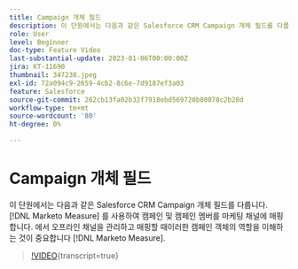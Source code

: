 ```yaml
---
title: Campaign 개체 필드
description: 이 단원에서는 다음과 같은 Salesforce CRM Campaign 개체 필드를 다룹니다. [!DNL Marketo Measure] 를 사용하여 캠페인 및 캠페인 멤버를 마케팅 채널에 매핑합니다. 에서 오프라인 채널을 관리하고 매핑할 때이러한 캠페인 객체의 역할을 이해하는 것이 중요합니다 [!DNL Marketo Measure].
role: User
level: Beginner
doc-type: Feature Video
last-substantial-update: 2023-01-06T00:00:00Z
jira: KT-11690
thumbnail: 347238.jpeg
exl-id: 72a094c9-2659-4cb2-8c6e-7d9187ef3a03
feature: Salesforce
source-git-commit: 262cb13fa02b32f7918ebd569720b80078c2b28d
workflow-type: tm+mt
source-wordcount: '80'
ht-degree: 0%

---
```


# Campaign 개체 필드

이 단원에서는 다음과 같은 Salesforce CRM Campaign 개체 필드를 다룹니다. [!DNL Marketo Measure] 를 사용하여 캠페인 및 캠페인 멤버를 마케팅 채널에 매핑합니다. 에서 오프라인 채널을 관리하고 매핑할 때이러한 캠페인 객체의 역할을 이해하는 것이 중요합니다 [!DNL Marketo Measure].

>[!VIDEO](https://video.tv.adobe.com/v/347238/?learn=on){transcript=true}
